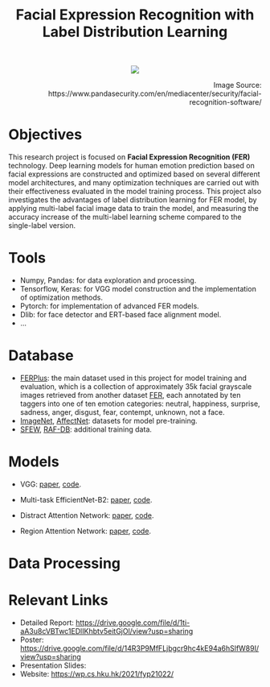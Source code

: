 <h1 align="center"> Facial Expression Recognition with Label Distribution Learning </h1> <br>

<p align="center">
  <img src="https://www.pandasecurity.com/en/mediacenter/src/uploads/2019/03/pandasecurity-facial-recognition.jpg">
</p>

<div style="text-align: right"> Image Source: https://www.pandasecurity.com/en/mediacenter/security/facial-recognition-software/
</div>


# Objectives
This research project is focused on **Facial Expression Recognition (FER)** technology. Deep learning models for human emotion
prediction based on facial expressions are constructed and optimized based on several different model architectures,
and many optimization techniques are carried out with their effectiveness evaluated in
the model training process. This project also investigates the advantages of label distribution learning for FER model, by
applying multi-label facial image data to train the model, and measuring the accuracy increase of the multi-label learning scheme compared to the single-label version.

# Tools
- Numpy, Pandas: for data exploration and processing.
- Tensorflow, Keras: for VGG model construction and the implementation of optimization methods.
- Pytorch: for implementation of advanced FER models.
- Dlib: for face detector and ERT-based face alignment model.
- ...

# Database
- [FERPlus](https://github.com/microsoft/FERPlus): the main dataset used in this project for model training and evaluation, which is a collection of approximately 35k facial grayscale images retrieved from another dataset [FER](https://www.kaggle.com/c/challenges-in-representation-learning-facial-expression-recognition-challenge/data), each annotated by ten taggers into one of ten emotion categories: neutral, happiness, surprise, sadness, anger, disgust, fear, contempt, unknown, not a face.
- [ImageNet](https://www.image-net.org/), [AffectNet](http://mohammadmahoor.com/affectnet/): datasets for model pre-training.
- [SFEW](https://cs.anu.edu.au/few/AFEW.html), [RAF-DB](http://www.whdeng.cn/raf/model1.html): additional training data.

# Models
- VGG: [paper](https://arxiv.org/pdf/1409.1556.pdf), [code](https://github.com/keras-team/keras/blob/v2.10.0/keras/applications/vgg16.py).

- Multi-task EfficientNet-B2: [paper](https://ieeexplore.ieee.org/stamp/stamp.jsp?tp=&arnumber=9815154), [code](https://github.com/HSE-asavchenko/face-emotion-recognition).

- Distract Attention Network: [paper](https://arxiv.org/pdf/2109.07270v4.pdf), [code](https://github.com/yaoing/dan).

- Region Attention Network: [paper](https://arxiv.org/pdf/1905.04075v2.pdf), [code](https://github.com/kaiwang960112/Challenge-condition-FER-dataset).

# Data Processing
## 

# Relevant Links
- Detailed Report: https://drive.google.com/file/d/1ti-aA3u8cVBTwc1EDlIKhbtv5eitGjOl/view?usp=sharing
- Poster: https://drive.google.com/file/d/14R3P9MfFLjbgcr9hc4kE94a6hSlfW89I/view?usp=sharing
- Presentation Slides:
- Website: https://wp.cs.hku.hk/2021/fyp21022/
